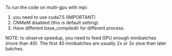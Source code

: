 To run the code on multi-gpu with mpi:
1. you need to use cuda7.5 (IMPORTANT)
2. CNMeM disabled (this is default setting)
3. Have different base_compiledir for different process.

NOTE: to observe speedup, you need to feed GPU enough minibatches (more than 40). The first 40 minibatches are usually 2x or 3x slow than later batches.

